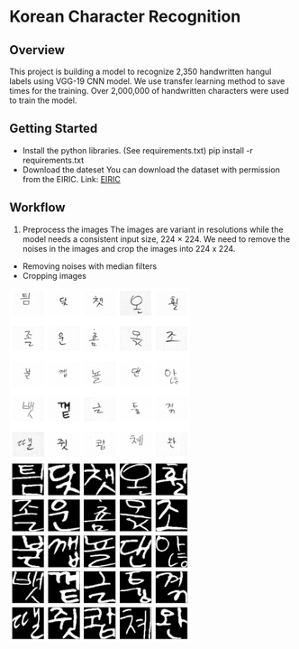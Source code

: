 Korean Character Recognition
==============================
## Overview
This project is building a model to recognize 2,350 handwritten hangul labels using VGG-19 CNN model. We use transfer learning method to save times for the training.
Over 2,000,000 of handwritten characters were used to train the model.

## Getting Started
* Install the python libraries. (See requirements.txt)
	pip install -r requirements.txt
* Download the dateset
	You can download the dataset with permission from the EIRIC.
	Link: [EIRIC](https://www.eiric.or.kr/special/special.php#)

## Workflow
1. Preprocess the images
The images are variant in resolutions while the model needs a consistent input size, 224 × 224. We need to remove the noises in the images and crop the images into 224 x 224.
* Removing noises with median filters
* Cropping images

<img src='pics/rawimages.png' width=320>
<Before>
<img src='pics/preprocessed.png' width=320>
<After>




